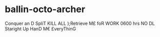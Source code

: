 ballin-octo-archer
==================

Conquer an D SpliT KILL ALL );Retrieve M£ foR WORK 0600 hrs NO DL Staright Up HanD M€ £veryThinG
